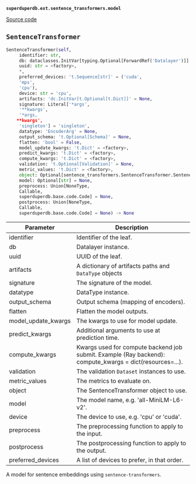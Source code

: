 **`superduperdb.ext.sentence_transformers.model`** 

[Source code](https://github.com/SuperDuperDB/superduperdb/blob/main/superduperdb/ext/sentence_transformers/model.py)

## `SentenceTransformer` 

```python
SentenceTransformer(self,
     identifier: str,
     db: dataclasses.InitVar[typing.Optional[ForwardRef('Datalayer')]] = None,
     uuid: str = <factory>,
     *,
     preferred_devices: 't.Sequence[str]' = ('cuda',
     'mps',
     'cpu'),
     device: str = 'cpu',
     artifacts: 'dc.InitVar[t.Optional[t.Dict]]' = None,
     signature: Literal['*args',
     '**kwargs',
     '*args,
    **kwargs',
     'singleton'] = 'singleton',
     datatype: 'EncoderArg' = None,
     output_schema: 't.Optional[Schema]' = None,
     flatten: 'bool' = False,
     model_update_kwargs: 't.Dict' = <factory>,
     predict_kwargs: 't.Dict' = <factory>,
     compute_kwargs: 't.Dict' = <factory>,
     validation: 't.Optional[Validation]' = None,
     metric_values: 't.Dict' = <factory>,
     object: Optional[sentence_transformers.SentenceTransformer.SentenceTransformer] = None,
     model: Optional[str] = None,
     preprocess: Union[NoneType,
     Callable,
     superduperdb.base.code.Code] = None,
     postprocess: Union[NoneType,
     Callable,
     superduperdb.base.code.Code] = None) -> None
```
| Parameter | Description |
|-----------|-------------|
| identifier | Identifier of the leaf. |
| db | Datalayer instance. |
| uuid | UUID of the leaf. |
| artifacts | A dictionary of artifacts paths and `DataType` objects |
| signature | The signature of the model. |
| datatype | DataType instance. |
| output_schema | Output schema (mapping of encoders). |
| flatten | Flatten the model outputs. |
| model_update_kwargs | The kwargs to use for model update. |
| predict_kwargs | Additional arguments to use at prediction time. |
| compute_kwargs | Kwargs used for compute backend job submit. Example (Ray backend): compute_kwargs = dict(resources=...). |
| validation | The validation ``Dataset`` instances to use. |
| metric_values | The metrics to evaluate on. |
| object | The SentenceTransformer object to use. |
| model | The model name, e.g. 'all-MiniLM-L6-v2'. |
| device | The device to use, e.g. 'cpu' or 'cuda'. |
| preprocess | The preprocessing function to apply to the input. |
| postprocess | The postprocessing function to apply to the output. |
| preferred_devices | A list of devices to prefer, in that order. |

A model for sentence embeddings using `sentence-transformers`.

